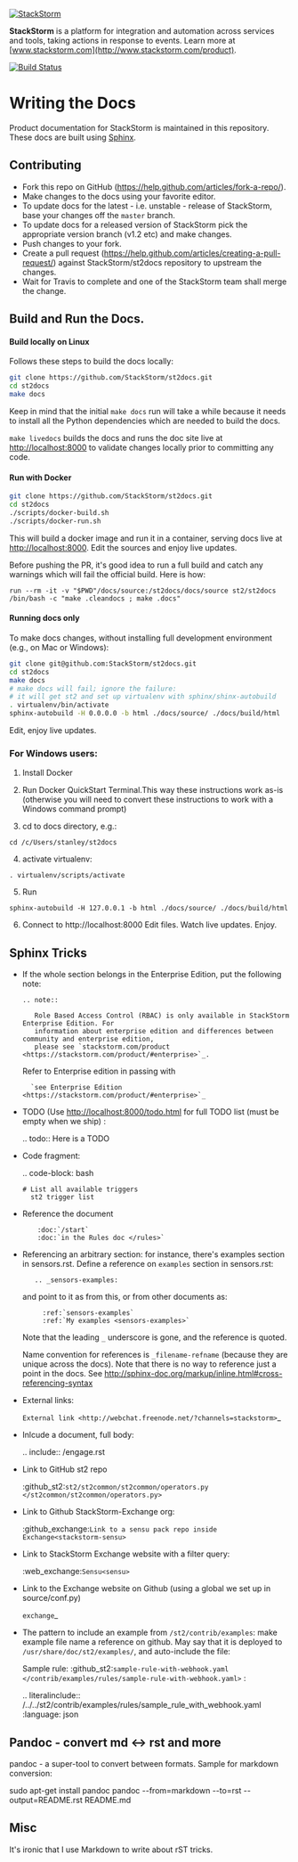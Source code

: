 [![StackStorm](https://github.com/stackstorm/st2/raw/master/stackstorm_logo.png)](http://www.stackstorm.com)

**StackStorm** is a platform for integration and automation across services and tools, taking
actions in response to events. Learn more at [www.stackstorm.com](http://www.stackstorm.com/product).

[![Build Status](https://api.travis-ci.org/StackStorm/st2docs.svg?branch=master)](https://travis-ci.org/StackStorm/st2docs)

# Writing the Docs

Product documentation for StackStorm is maintained in this repository. These docs are built using
[Sphinx](http://www.sphinx-doc.org/en/stable/).

## Contributing

* Fork this repo on GitHub (https://help.github.com/articles/fork-a-repo/).
* Make changes to the docs using your favorite editor.
* To update docs for the latest - i.e. unstable - release of StackStorm, base your changes off the `master` branch.
* To update docs for a released version of StackStorm pick the appropriate version branch (v1.2 etc) and make changes.
* Push changes to your fork.
* Create a pull request (https://help.github.com/articles/creating-a-pull-request/) against StackStorm/st2docs repository
  to upstream the changes.
* Wait for Travis to complete and one of the StackStorm team shall merge the change.

## Build and Run the Docs.

#### Build locally on Linux
Follows these steps to build the docs locally:

```bash
git clone https://github.com/StackStorm/st2docs.git
cd st2docs
make docs
```

Keep in mind that the initial ``make docs`` run will take a while because it needs to install
all the Python dependencies which are needed to build the docs.

`make livedocs` builds the docs and runs the doc site live at [http://localhost:8000](http://localhost:8000) to
validate changes locally prior to committing any code.

#### Run with Docker
```bash
git clone https://github.com/StackStorm/st2docs.git
cd st2docs
./scripts/docker-build.sh
./scripts/docker-run.sh
```
This will build a docker image and run it in a container, serving docs live at [http://localhost:8000](http://localhost:8000).
Edit the sources and enjoy live updates.

Before pushing the PR, it's good idea to run a full build and catch any warnings which will fail the official build. Here is how:
```
run --rm -it -v "$PWD"/docs/source:/st2docs/docs/source st2/st2docs /bin/bash -c "make .cleandocs ; make .docs"
```
#### Running docs only

To make docs changes, without installing full development environment (e.g., on Mac or Windows):

```bash
git clone git@github.com:StackStorm/st2docs.git
cd st2docs
make docs
# make docs will fail; ignore the failure:
# it will get st2 and set up virtualenv with sphinx/shinx-autobuild
. virtualenv/bin/activate
sphinx-autobuild -H 0.0.0.0 -b html ./docs/source/ ./docs/build/html
```

Edit, enjoy live updates.

### For Windows users:

1. Install Docker

2. Run Docker QuickStart Terminal.This way these instructions work as-is (otherwise you will need
   to convert these instructions to work with a Windows command prompt)

3. cd to docs directory, e.g.:
```
cd /c/Users/stanley/st2docs
```
4. activate virtualenv:
```
. virtualenv/scripts/activate
```
5. Run
```
sphinx-autobuild -H 127.0.0.1 -b html ./docs/source/ ./docs/build/html
```
6. Connect to http://localhost:8000 Edit files. Watch live updates. Enjoy.

## Sphinx Tricks

* If the whole section belongs in the Enterprise Edition, put the following note:
    ```
    .. note::

       Role Based Access Control (RBAC) is only available in StackStorm Enterprise Edition. For
       information about enterprise edition and differences between community and enterprise edition,
       please see `stackstorm.com/product <https://stackstorm.com/product/#enterprise>`_.
    ```
    Refer to Enterprise edition in passing with

        `see Enterprise Edition <https://stackstorm.com/product/#enterprise>`_

* TODO (Use [http://localhost:8000/todo.html](http://localhost:8000/todo.html) for full TODO list (must be empty when we ship)
:

    .. todo:: Here is a TODO

* Code fragment:

    .. code-block: bash

      # List all available triggers
        st2 trigger list

* Reference the document
```
       :doc:`/start`
       :doc:`in the Rules doc </rules>`
```
* Referencing an arbitrary section: for instance, there's examples section in sensors.rst. Define a reference on `examples` section in sensors.rst:

         .. _sensors-examples:

    and point to it as from this, or from other documents as:

           :ref:`sensors-examples`
           :ref:`My examples <sensors-examples>`

    Note that the leading `_` underscore is gone, and the reference is quoted.

    Name convention for references is `_filename-refname` (because they are unique across the docs).  Note that there is no way to reference just a point in the docs. See http://sphinx-doc.org/markup/inline.html#cross-referencing-syntax

* External links:

    `External link <http://webchat.freenode.net/?channels=stackstorm>`_

* Inlcude a document, full body:

    .. include:: /engage.rst

* Link to GitHub st2 repo

    :github_st2:`st2/st2common/st2common/operators.py </st2common/st2common/operators.py>`

* Link to Github StackStorm-Exchange org:

    :github_exchange:`Link to a sensu pack repo inside Exchange<stackstorm-sensu>`

* Link to StackStorm Exchange website with a filter query:

    :web_exchange:`Sensu<sensu>`

* Link to the Exchange website on Github (using a global we set up in source/conf.py)

    `exchange`_

* The pattern to include an example from `/st2/contrib/examples`: make example file name a reference on github. May say that it is deployed to `/usr/share/doc/st2/examples/`, and auto-include the file:

    Sample rule: :github_st2:`sample-rule-with-webhook.yaml
    </contrib/examples/rules/sample-rule-with-webhook.yaml>` :

    .. literalinclude:: /../../st2/contrib/examples/rules/sample_rule_with_webhook.yaml
        :language: json


## Pandoc - convert md <-> rst and more

pandoc - a super-tool to convert between formats. Sample for markdown conversion:

  sudo apt-get install pandoc
  pandoc --from=markdown --to=rst --output=README.rst README.md

## Misc

It's ironic that I use Markdown to write about rST tricks.
